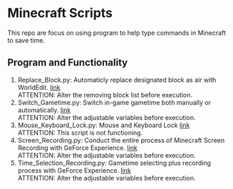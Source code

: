 # Minecraft Scripts
This repo are focus on using program to help type commands in Minecraft to save time.

## Program and Functionality
1. Replace_Block.py: Automaticly replace designated block as air with WorldEdit. [link](https://github.com/belongtothenight/Minecraft-Scripts/blob/18b57376d1670ecb11705bf2f993610b1ef21ebd/src/Replace_Block.py)</br>
ATTENTION: Alter the removing block list before execution.
2. Switch_Gametime.py: Switch in-game gametime both manually or automatically. [link](https://github.com/belongtothenight/Minecraft-Scripts/blob/18b57376d1670ecb11705bf2f993610b1ef21ebd/src/Switch_Gametime.py)</br>
ATTENTION: Alter the adjustable variables before execution.
3. Mouse_Keyboard_Lock.py: Mouse and Keyboard Lock [link](https://github.com/belongtothenight/Minecraft-Scripts/blob/18b57376d1670ecb11705bf2f993610b1ef21ebd/src/Mouse_Keyboard_Lock.py)</br>
ATTENTION: This script is not functioning.
4. Screen_Recording.py: Conduct the entire process of Minecraft Screen Recording with GeForce Experience. [link](https://github.com/belongtothenight/Minecraft-Scripts/blob/6b8f70fc2f347664faf80f7554e07407adde948d/src/Screen_Recording.py)</br>
ATTENTION: Alter the adjustable variables before execution.
5. Time_Selection_Recording.py: Gametime selecting plus recording process with GeForce Experience. [link](https://github.com/belongtothenight/Minecraft-Scripts/blob/a830bef805175b836bbe6ba901272d6ea9827216/src/Time_Selection_Recording.py)</br>
ATTENTION: Alter the adjustable variables before execution.